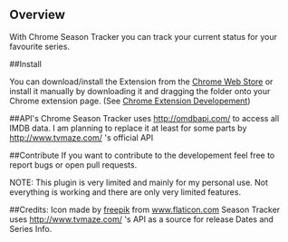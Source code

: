 ## Overview
With Chrome Season Tracker you can track your current status for your favourite series.

##Install

You can download/install the Extension from the <a href="https://chrome.google.com/webstore/detail/season-tracker/mjkglmfdpllgfmngkcmnjcfibokdaije" target="_blank">Chrome Web Store</a> or install it manually by downloading it and dragging the folder onto your Chrome extension page. (See <a href="https://developer.chrome.com/extensions/getstarted#unpacked" target="_blank">Chrome Extension Developement</a>)

##API's
Chrome Season Tracker uses http://omdbapi.com/ to access all IMDB data.
I am planning to replace it at least for some parts by http://www.tvmaze.com/ 's official API

##Contribute
If you want to contribute to the developement feel free to report bugs or open pull requests.

NOTE: This plugin is very limited and mainly for my personal use.
Not everything is working and there are only very limited features.

##Credits:
Icon made by <a href="http://www.flaticon.com/authors/freepik" target="_blank">freepik</a> from <a href="http://www.flaticon.com/" target="_blank">www.flaticon.com</a>
Season Tracker uses http://www.tvmaze.com/ 's API as a source for release Dates and Series Info.
